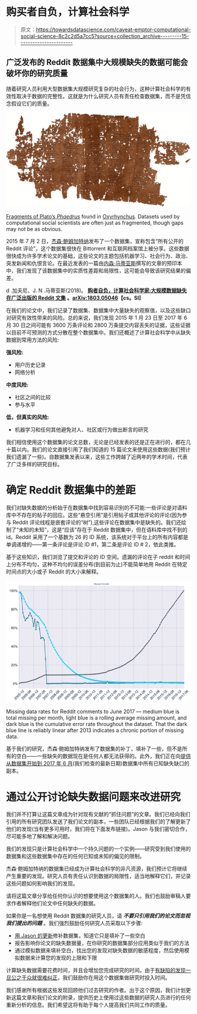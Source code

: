 # 购买者自负，计算社会科学

> 原文：<https://towardsdatascience.com/caveat-emptor-computational-social-science-8c2c2d5a7cc5?source=collection_archive---------15----------------------->

## 广泛发布的 Reddit 数据集中大规模缺失的数据可能会破坏你的研究质量

随着研究人员利用大型数据集大规模研究复杂的社会行为，这种计算社会科学的有效性取决于数据的完整性。这就是为什么研究人员有责任检查数据集，而不是凭信念假设它们的质量。

![](img/68f07ad1f00146f4dcf7fff217b1ed03.png)

[Fragments of Plato’s *Phaedrus*](https://commons.wikimedia.org/wiki/File:Papyrus_of_Plato_Phaedrus.jpg) found in [Oxyrhynchus](https://en.wikipedia.org/wiki/Oxyrhynchus_Papyri). Datasets used by computational social scientists are often just as fragmented, though gaps may not be as obvious.

2015 年 7 月 2 日，[杰森·鲍姆加特纳](https://twitter.com/jasonbaumgartne)发布了一个数据集，宣称包含“所有公开的 Reddit 评论”，这个数据集很快在 Bittorrent 和互联网档案馆上被分享。这些数据很快成为许多学术论文的基础，这些论文的主题包括机器学习、社会行为、政治、突发新闻和仇恨言论。在最近发表的一篇由[内森·马蒂亚斯](http://natematias.com/)撰写的文章的预印本中，我们发现了该数据集中的实质性差距和局限性，这可能会导致该研究结果的偏差。

d .加夫尼、J. N .马蒂亚斯(2018)。 [**购者自负，计算社会科学家:大规模数据缺失在广泛出版的 Reddit 文集**](http://journals.plos.org/plosone/article?id=10.1371/journal.pone.0200162) **。**[**arXiv:1803.05046**](https://arxiv.org/abs/1803.05046)**【cs。SI]**

在我们的论文中，我们记录了数据集、数据集中大量缺失的观察值，以及这些缺口对研究有效性带来的风险。总的来说，我们发现 2015 年 1 月 23 日至 2017 年 6 月 30 日之间可能有 3600 万条评论和 2800 万条提交内容丢失的证据，这些证据以目前不可预测的方式分散在整个数据集中。我们还概述了计算社会科学中从缺失数据到常用方法的风险:

**强风险:**

*   用户历史记录
*   网络分析

**中度风险:**

*   社区之间的比较
*   参与水平

**低，但真实的风险:**

*   机器学习和任何其他避免对人、社区或行为做出断言的研究

我们相信使用这个数据集的论文总数，无论是已经发表的还是正在进行的，都在几十篇以内。我们的论文直接引用了我们知道的 15 篇论文来使用这些数据(我们预计我们遗漏了一些)。自数据集发表以来，这些工作跨越了近两年的学术时间，代表了广泛多样的研究目标。

# 确定 Reddit 数据集中的差距

我们对缺失数据的分析始于在数据集中找到容易识别的不可能:一些评论是对语料库中不存在的帖子的回应。这些“悬空引用”是引用帖子或其他评论的评论(因为参与 Reddit 评论线程是嵌套评论的“树”),这些评论在数据集中是缺失的。我们还绘制了“未知的未知”，这是“应该”存在于 Reddit 数据集中，但在语料库中找不到的 id。Reddit 采用了一个基数为 26 的 ID 系统，该系统对于平台上的所有内容都是单调递增的——第一条评论是评论 ID #1，第二条是评论 ID # 2，依此类推。

基于这些知识，我们浏览了提交和评论的 ID 空间。遗漏的评论在子 reddit 和时间上分布不均匀，这种不均匀的误差分布(到目前为止)不能简单地用 Reddit 在特定时间点的大小或子 Reddit 的大小来解释。

![](img/da93cca5234cc96166f0790a28c46464.png)

Missing data rates for Reddit comments to June 2017 — medium blue is total missing per month, light blue is a rolling average missing amount, and dark blue is the cumulative error rate throughout the dataset. That the dark blue line is reliably linear after 2013 indicates a chronic portion of missing data.

基于我们的研究，杰森·鲍姆加特纳发布了数据集的补丁，填补了一些，但不是所有的空白——一些缺失的数据现在是任何人都无法获得的。此外，我们正在向[提供从数据集开始到 2017 年 6 月](http://devingaffney.com/files/monthly_missing_data_start_to_2017_06.zip)(我们检查的最新日期)数据集中所有已知缺失缺口的副本。

# 通过公开讨论缺失数据问题来改进研究

我们并不打算让这篇文章成为针对现有文献的“抓住问题”的文章。我们已经向我们引用的所有研究团队发送了我们论文的副本，一些团队已经根据我们的了解更新了他们的发现(当有更多可用时，我们将在下面发布链接)。Jason 与我们密切合作，尽可能多地了解和解决问题。

我们的发现只是计算社会科学中一个持久问题的一个实例——研究受到我们使用的数据集和这些数据集中存在的任何已知或未知的偏见的限制。

杰森·鲍姆加特纳的数据集已经成为计算社会科学的非凡资源，我们预计它将继续产生重要的发现。研究人员有责任认识到数据的局限性，适当地解释它们，并记录这些问题如何影响我们的发现。

请将这篇文章分享给任何你认识的想要使用这个数据集的人。我们也鼓励审稿人要求作者解释他们论文中任何缺失的数据。

如果你是一名想使用 Reddit 数据集的研究人员，请 ***不要只引用我们的论文而忽视我们提出的问题*** 。我们强烈鼓励任何研究人员采取以下步骤:

*   [用 Jason 的更新](http://files.pushshift.io/reddit/requests/1-10m_submissions.zip)修补数据集，知道它只是填补了一些空白
*   报告影响你论文的缺失数据量，在你研究的数据集部分应用类似于我们的方法
*   通过模拟数据来填补空白，找出您的发现对缺失数据的敏感程度，然后使用模拟数据来计算您的发现的上限和下限

计算缺失数据需要花费时间，并且会增加您完成研究的时间。由于[有缺陷的发现一旦公之于众就很难纠正](https://fivethirtyeight.com/features/trump-noncitizen-voters/)，我们鼓励你在用这个数据集做研究时投入时间。

我们感谢所有根据这些发现回顾他们过去研究的作者。出于这个原因，我们计划更新这篇文章和我们论文的附录，提供历史上使用过这些数据的研究人员进行的任何重新分析的信息。我们希望这将有助于每个人提高我们共同工作的质量。